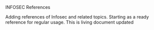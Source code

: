 INFOSEC References

Adding references of Infosec and related topics. Starting as a ready reference for regular usage. This is living document updated
